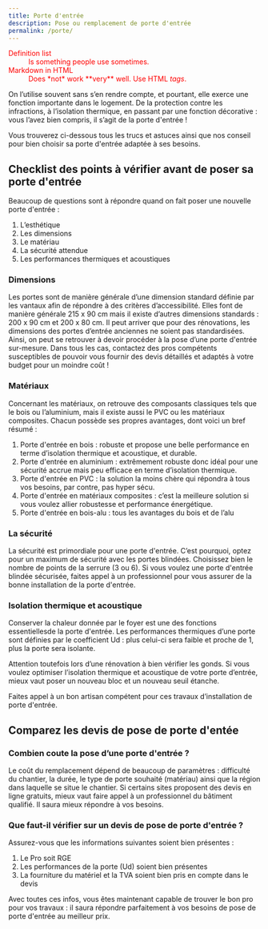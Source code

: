 ```yaml
---
title: Porte d'entrée
description: Pose ou remplacement de porte d'entrée
permalink: /porte/
---
```


<dl style="color:red;">
  <dt>Definition list</dt>
  <dd>Is something people use sometimes.</dd>

  <dt>Markdown in HTML</dt>
  <dd>Does *not* work **very** well. Use HTML <em>tags</em>.</dd>
</dl>




On l’utilise souvent sans s’en rendre compte, et pourtant, elle exerce une fonction importante dans le logement. De la protection contre les infractions, à l’isolation thermique, en passant par une fonction décorative : vous l’avez bien compris, il s’agit de la porte d'entrée !

Vous trouverez ci-dessous tous les trucs et astuces ainsi que nos conseil pour bien choisir sa porte d'entrée adaptée à ses besoins.

## Checklist des points à vérifier avant de poser sa porte d'entrée

Beaucoup de questions sont à répondre quand on fait poser une nouvelle porte d'entrée :
1. L’esthétique
2. Les dimensions
3. Le matériau
4. La sécurité attendue
5. Les performances thermiques et acoustiques

### Dimensions

Les portes sont de manière générale d’une dimension standard définie par les vantaux afin de répondre à des critères d’accessibilité. Elles font de manière générale 215 x 90 cm mais il existe d’autres dimensions standards :
200 x 90 cm et 200 x 80 cm. Il peut arriver que pour des rénovations, les dimensions des portes d’entrée anciennes ne soient pas standardisées.
Ainsi, on peut se retrouver à devoir procéder à la pose d’une porte d'entrée sur-mesure.
Dans tous les cas, contactez des pros compétents susceptibles de pouvoir vous fournir des devis détaillés et adaptés à votre budget pour un moindre coût !

### Matériaux

Concernant les matériaux, on retrouve des composants classiques tels que le bois ou l’aluminium, mais il existe aussi le PVC ou les matériaux composites.
Chacun possède ses propres avantages, dont voici un bref résumé :
1. Porte d'entrée en bois : robuste et propose une belle performance en terme d’isolation thermique et acoustique, et durable.
2. Porte d'entrée en aluminium : extrêmement robuste donc idéal pour une sécurité accrue mais peu efficace en terme d’isolation thermique.
3. Porte d'entrée en PVC : la solution la moins chère qui répondra à tous vos besoins, par contre, pas hyper sécu.
4. Porte d'entrée en matériaux composites : c’est la meilleure solution si vous voulez allier robustesse et performance énergétique.
5. Porte d'entrée en bois-alu : tous les avantages du bois et de l’alu

### La sécurité

La sécurité est primordiale pour une porte d'entrée. C’est pourquoi, optez pour un maximum de sécurité avec les portes blindées. Choisissez bien le nombre de points de la serrure (3 ou 6). Si vous voulez une porte d'entrée blindée sécurisée,
faites appel à un professionnel pour vous assurer de la bonne installation de la porte d'entrée.

### Isolation thermique et acoustique

Conserver la chaleur donnée par le foyer est une des fonctions essentiellesde la porte d'entrée. Les performances thermiques d’une porte sont définies par le coefficient Ud : plus celui-ci sera faible et proche de 1, plus la porte sera isolante.

Attention toutefois lors d’une rénovation à bien vérifier les gonds. Si vous voulez optimiser l’isolation thermique et acoustique de votre porte d’entrée, mieux vaut poser un nouveau bloc et un nouveau seuil étanche.

Faites appel à un bon artisan compétent pour ces travaux d’installation de porte d'entrée.

## Comparez les devis de pose de porte d'entée</h2>

### Combien coute la pose d’une porte d'entrée ?

Le coût du remplacement dépend de beaucoup de paramètres : difficulté du chantier, la durée, le type de porte souhaité (matériau) ainsi que la région dans laquelle se situe le chantier. Si certains sites proposent des devis en ligne gratuits, mieux vaut faire appel à un professionnel du bâtiment qualifié.
Il saura mieux répondre à vos besoins.

### Que faut-il vérifier sur un devis de pose de porte d'entrée ?</h3>

Assurez-vous que les informations suivantes soient bien présentes :
1. Le Pro soit RGE
2. Les performances de la porte (Ud) soient bien présentes
3. La fourniture du matériel et la TVA soient bien pris en compte dans le devis

Avec toutes ces infos, vous êtes maintenant capable de trouver le bon pro pour vos travaux : il saura répondre parfaitement à vos besoins de pose de porte d'entrée au meilleur prix.
	


